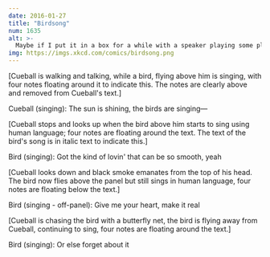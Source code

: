 ```yaml
---
date: 2016-01-27
title: "Birdsong"
num: 1635
alt: >-
  Maybe if I put it in a box for a while with a speaker playing some pleasant pastoral music, I can reprogram it.
img: https://imgs.xkcd.com/comics/birdsong.png
---
```

[Cueball is walking and talking, while a bird, flying above him is singing, with four notes floating around it to indicate this. The notes are clearly above and removed from Cueball's text.]

Cueball (singing): The sun is shining, the birds are singing—

[Cueball stops and looks up when the bird above him starts to sing using human language; four notes are floating around the text. The text of the bird's song is in italic text to indicate this.]

Bird (singing): Got the kind of lovin' that can be so smooth, yeah

[Cueball looks down and black smoke emanates from the top of his head. The bird now flies above the panel but still sings in human language, four notes are floating below the text.]

Bird (singing - off-panel): Give me your heart, make it real

[Cueball is chasing the bird with a butterfly net, the bird is flying away from Cueball, continuing to sing, four notes are floating around the text.]

Bird (singing): Or else forget about it
